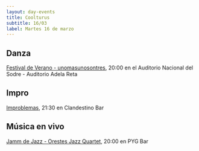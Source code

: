 ```yaml
---
layout: day-events
title: Coolturus
subtitle: 16/03
label: Martes 16 de marzo
---
```


## Danza

[Festival de Verano - unomasunosontres](https://sodre.gub.uy/#calendario), 20:00 en el Auditorio Nacional del Sodre - Auditorio Adela Reta

## Impro

[Improblemas](https://instagram.com/clandestino__bar?igshid=mze5rflfmmi4), 21:30 en Clandestino Bar

## Música en vivo

[Jamm de Jazz - Orestes Jazz Quartet](https://instagram.com/pygbar?igshid=v0vxh7zot18p), 20:00 en PYG Bar
